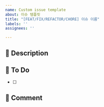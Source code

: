 ```yaml
---
name: Custom issue template
about: 이슈 템플릿
title: "[FEAT/FIX/REFACTOR/CHORE] 이슈 이름"
labels: ''
assignees: ''

---
```


## 📑 Description
<!--추가/수정이 필요한 내용-->


## 📌 To Do
<!--추가/수정될 내용-->
- [ ] 

## 💬 Comment